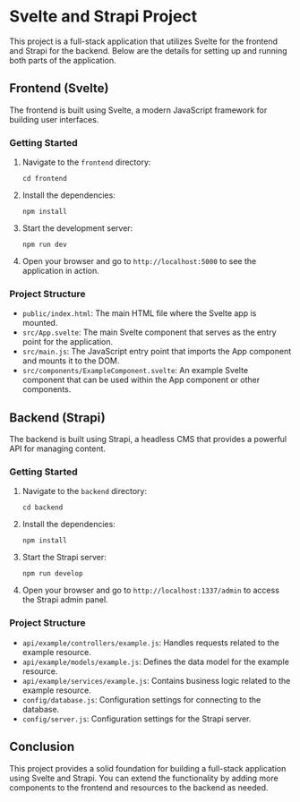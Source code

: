 # Svelte and Strapi Project

This project is a full-stack application that utilizes Svelte for the frontend and Strapi for the backend. Below are the details for setting up and running both parts of the application.

## Frontend (Svelte)

The frontend is built using Svelte, a modern JavaScript framework for building user interfaces.

### Getting Started

1. Navigate to the `frontend` directory:
   ```
   cd frontend
   ```

2. Install the dependencies:
   ```
   npm install
   ```

3. Start the development server:
   ```
   npm run dev
   ```

4. Open your browser and go to `http://localhost:5000` to see the application in action.

### Project Structure

- `public/index.html`: The main HTML file where the Svelte app is mounted.
- `src/App.svelte`: The main Svelte component that serves as the entry point for the application.
- `src/main.js`: The JavaScript entry point that imports the App component and mounts it to the DOM.
- `src/components/ExampleComponent.svelte`: An example Svelte component that can be used within the App component or other components.

## Backend (Strapi)

The backend is built using Strapi, a headless CMS that provides a powerful API for managing content.

### Getting Started

1. Navigate to the `backend` directory:
   ```
   cd backend
   ```

2. Install the dependencies:
   ```
   npm install
   ```

3. Start the Strapi server:
   ```
   npm run develop
   ```

4. Open your browser and go to `http://localhost:1337/admin` to access the Strapi admin panel.

### Project Structure

- `api/example/controllers/example.js`: Handles requests related to the example resource.
- `api/example/models/example.js`: Defines the data model for the example resource.
- `api/example/services/example.js`: Contains business logic related to the example resource.
- `config/database.js`: Configuration settings for connecting to the database.
- `config/server.js`: Configuration settings for the Strapi server.

## Conclusion

This project provides a solid foundation for building a full-stack application using Svelte and Strapi. You can extend the functionality by adding more components to the frontend and resources to the backend as needed.